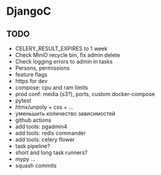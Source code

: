 # DjangoC

## TODO
- CELERY_RESULT_EXPIRES to 1 week
- Check MiniO recycle bin, fix admin delete
- Check logging errors to admin in tasks
- Persons, permissions
- feature flags
- https for dev
- compose: cpu and ram limits
- prod conf: media (s3?), ports, custom docker-compose
- pytest
- htmx/unpoly + css + ...
- уменьшить количество зависимостей
- github actions
- add tools: pgadmin4
- add tools: redis commander
- add tools: celery flower
- task pipeline?
- short and long task runners?
- mypy
  ...
- squash commits
